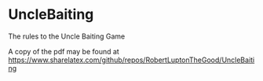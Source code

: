 UncleBaiting
============

The rules to the Uncle Baiting Game

A copy of the pdf may be found at
  https://www.sharelatex.com/github/repos/RobertLuptonTheGood/UncleBaiting
